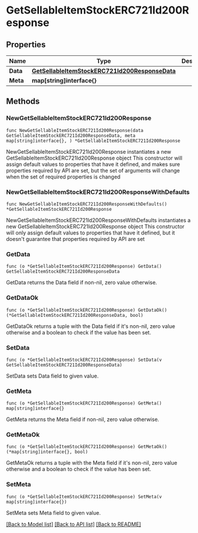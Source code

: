 # GetSellableItemStockERC721Id200Response

## Properties

Name | Type | Description | Notes
------------ | ------------- | ------------- | -------------
**Data** | [**GetSellableItemStockERC721Id200ResponseData**](GetSellableItemStockERC721Id200ResponseData.md) |  | 
**Meta** | **map[string]interface{}** |  | 

## Methods

### NewGetSellableItemStockERC721Id200Response

`func NewGetSellableItemStockERC721Id200Response(data GetSellableItemStockERC721Id200ResponseData, meta map[string]interface{}, ) *GetSellableItemStockERC721Id200Response`

NewGetSellableItemStockERC721Id200Response instantiates a new GetSellableItemStockERC721Id200Response object
This constructor will assign default values to properties that have it defined,
and makes sure properties required by API are set, but the set of arguments
will change when the set of required properties is changed

### NewGetSellableItemStockERC721Id200ResponseWithDefaults

`func NewGetSellableItemStockERC721Id200ResponseWithDefaults() *GetSellableItemStockERC721Id200Response`

NewGetSellableItemStockERC721Id200ResponseWithDefaults instantiates a new GetSellableItemStockERC721Id200Response object
This constructor will only assign default values to properties that have it defined,
but it doesn't guarantee that properties required by API are set

### GetData

`func (o *GetSellableItemStockERC721Id200Response) GetData() GetSellableItemStockERC721Id200ResponseData`

GetData returns the Data field if non-nil, zero value otherwise.

### GetDataOk

`func (o *GetSellableItemStockERC721Id200Response) GetDataOk() (*GetSellableItemStockERC721Id200ResponseData, bool)`

GetDataOk returns a tuple with the Data field if it's non-nil, zero value otherwise
and a boolean to check if the value has been set.

### SetData

`func (o *GetSellableItemStockERC721Id200Response) SetData(v GetSellableItemStockERC721Id200ResponseData)`

SetData sets Data field to given value.


### GetMeta

`func (o *GetSellableItemStockERC721Id200Response) GetMeta() map[string]interface{}`

GetMeta returns the Meta field if non-nil, zero value otherwise.

### GetMetaOk

`func (o *GetSellableItemStockERC721Id200Response) GetMetaOk() (*map[string]interface{}, bool)`

GetMetaOk returns a tuple with the Meta field if it's non-nil, zero value otherwise
and a boolean to check if the value has been set.

### SetMeta

`func (o *GetSellableItemStockERC721Id200Response) SetMeta(v map[string]interface{})`

SetMeta sets Meta field to given value.



[[Back to Model list]](../README.md#documentation-for-models) [[Back to API list]](../README.md#documentation-for-api-endpoints) [[Back to README]](../README.md)


